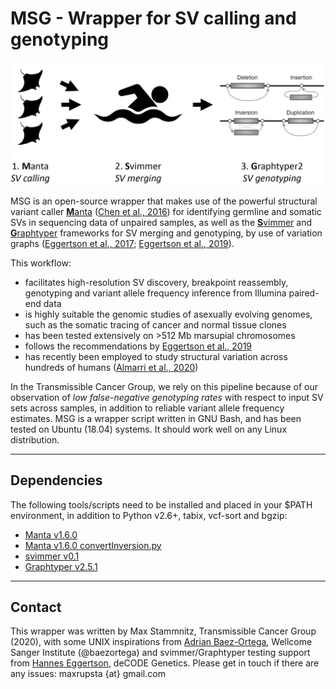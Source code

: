 MSG - Wrapper for SV calling and genotyping
===========================================

![MSG](./MSG.png)

MSG is an open-source wrapper that makes use of the powerful structural variant caller [**M**anta](https://github.com/Illumina/manta) ([Chen et al., 2016](https://academic.oup.com/bioinformatics/article/32/8/1220/1743909)) for identifying germline and somatic SVs in sequencing data of unpaired samples, as well as the [**S**vimmer](https://github.com/DecodeGenetics/svimmer) and [**G**raphtyper](https://github.com/DecodeGenetics/graphtyper) frameworks for SV merging and genotyping, by use of variation graphs ([Eggertson et al., 2017](https://www.nature.com/articles/ng.3964); [Eggertson et al., 2019](https://www.nature.com/articles/s41467-019-13341-9)).

This workflow:
* facilitates high-resolution SV discovery, breakpoint reassembly, genotyping and variant allele frequency inference from Illumina paired-end data
* is highly suitable the genomic studies of asexually evolving genomes, such as the somatic tracing of cancer and normal tissue clones
* has been tested extensively on >512 Mb marsupial chromosomes
* follows the recommendations by [Eggertson et al., 2019](https://www.nature.com/articles/s41467-019-13341-9)
* has recently been employed to study structural variation across hundreds of humans ([Almarri et al., 2020](https://doi.org/10.1016/j.cell.2020.05.024))

In the Transmissible Cancer Group, we rely on this pipeline because of our observation of *low false-negative genotyping rates* with respect to input SV sets across samples, in addition to reliable variant allele frequency estimates. MSG is a wrapper script written in GNU Bash, and has been tested on Ubuntu (18.04) systems. It should work well on any Linux distribution.


---

## Dependencies

The following tools/scripts need to be installed and placed in your $PATH environment, in addition to Python v2.6+, tabix, vcf-sort and bgzip:
* [Manta v1.6.0](https://github.com/Illumina/manta/releases/tag/v1.6.0)
* [Manta v1.6.0 convertInversion.py](https://github.com/Illumina/manta/blob/master/src/python/libexec/convertInversion.py)
* [svimmer v0.1](https://github.com/DecodeGenetics/svimmer/releases/tag/v0.1)
* [Graphtyper v2.5.1](https://github.com/DecodeGenetics/graphtyper/releases/tag/v2.5.1)


---

## Contact

This wrapper was written by Max Stammnitz, Transmissible Cancer Group (2020), with some UNIX inspirations from [Adrian Baez-Ortega](https://github.com/baezortega), Wellcome Sanger Institute (@baezortega) and svimmer/Graphtyper testing support from [Hannes Eggertson](https://github.com/hannespetur), deCODE Genetics. Please get in touch if there are any issues: maxrupsta {at} gmail.com
